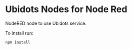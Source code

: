 # Ubidots Nodes for Node Red

NodeRED node to use Ubidots service.

To install run: 

	npm install




